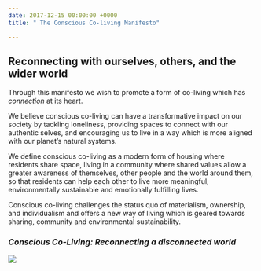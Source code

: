 ```yaml
---
date: 2017-12-15 00:00:00 +0000
title: " The Conscious Co-living Manifesto"

---
```

## Reconnecting with ourselves, others, and the wider world

Through this manifesto we wish to promote a form of co-living which has _connection_ at its heart.

We believe conscious co-living can have a transformative impact on our society by tackling loneliness, providing spaces to connect with our authentic selves, and encouraging us to live in a way which is more aligned with our planet’s natural systems.

We define conscious co-living as a modern form of housing where residents share space, living in a community where shared values allow a greater awareness of themselves, other people and the world around them, so that residents can help each other to live more meaningful, environmentally sustainable and emotionally fulfilling lives.

Conscious co-living challenges the status quo of materialism, ownership, and individualism and offers a new way of living which is geared towards sharing, community and environmental sustainability.

### **_Conscious Co-Living: Reconnecting a disconnected world_**

<img src="/uploads/2018/06/29/Coliving Manifesto Diagram 6.jpg"><br/><br/>